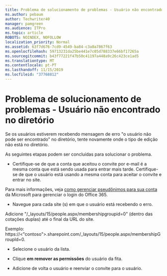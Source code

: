 ```yaml
---
title: Problema de solucionamento de problemas - Usuário não encontrado no diretório
ms.author: pebaum
author: Techwriter40
manager: pamgreen
ms.audience: ITPro
ms.topic: article
ROBOTS: NOINDEX, NOFOLLOW
localization_priority: Normal
ms.assetid: 63f7d676-7cd9-4549-ba84-c3a8a7867f63
ms.openlocfilehash: 59713231da25be441e7c05d788337e66bf17265a
ms.sourcegitcommit: b43f77221f47b50c41197a448a9c26c423ce1ad5
ms.translationtype: MT
ms.contentlocale: pt-PT
ms.lasthandoff: 11/15/2019
ms.locfileid: "37768812"
---
```

# <a name="troubleshoot-issue---user-not-found-in-directory"></a>Problema de solucionamento de problemas - Usuário não encontrado no diretório

Se os usuários estiverem recebendo mensagem de erro "o usuário não pode ser encontrado" no diretório, tente novamente onde o tipo de edição não está no diretório.

As seguintes etapas podem ser concluídas para solucionar o problema.

- Certifique-se de que a conta que aceitou o convite por e-mail é a mesma conta que está sendo usada para entrar mais tarde. Certifique-se de que o usuário está usando a mesma conta para aceitar o convite e entrar no site. 

Para mais informações, veja [como gerenciar pseudônimos para sua conta</a> da Microsoft para gerenciar o login do Office 365.](https://support.microsoft.com/help/12407/microsoft-account-how-to-manage-aliases) 

- Navegue para cada site (s) em que o usuário está recebendo o erro. 

Adicione "/_layouts/15/people.aspx/membershipgroupid=0" (dentro das cotações duplas) até o final da URL do site. 

Exemplo: https://<"contoso">.sharepoint.com/_layouts/15/people.aspx/membershipGroupId=0.

- Selecione o usuário da lista.

- Clique **em remover as permissões** do usuário da fita. 
-  Adicione de volta o usuário e reenviar o convite para o usuário.

